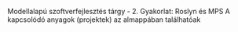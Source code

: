 Modellalapú szoftverfejlesztés tárgy - 2. Gyakorlat: Roslyn és MPS
A kapcsolódó anyagok (projektek) az almappában találhatóak

